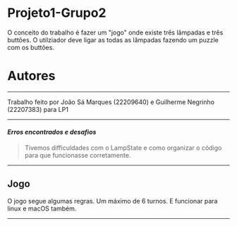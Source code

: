 # Projeto1-Grupo2

O conceito do trabalho é fazer um "jogo" onde existe três lâmpadas e três buttões. O utilziador deve ligar as todas as lâmpadas fazendo um puzzle com os buttões.

# Autores
__________________________________________________________
Trabalho feito por João Sá Marques (22209640) e Guilherme Negrinho (22207383) para LP1
__________________________________________________________
#### *Erros encontrados e desafios*
>Tivemos difficuldades com o LampState e como organizar o código para que funcionasse corretamente.

__________________________________________________________
## Jogo

O jogo segue algumas regras.
Um máximo de 6 turnos. E funcionar para linux e macOS também.
__________________________________________________________
